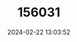 ---
title: "156031"
category: "Hadziella krkae"
draft: false
date: 2024-02-22 13:03:52
languages:
  Slovenian: ["Krška Hadžijela"]
---